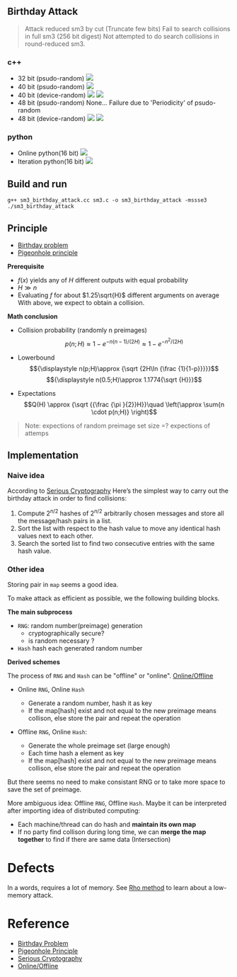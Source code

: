 ## Birthday Attack
> Attack reduced sm3 by cut (Truncate few bits)
> Fail to search collisions in full sm3 (256 bit digest)
> Not attempted to do search collisions in round-reduced sm3.

### c++
- 32 bit (psudo-random)
  ![](https://s2.loli.net/2022/07/31/A2ZDqeX5R9s7fWh.png)
- 40 bit (psudo-random)
  ![](https://s2.loli.net/2022/07/31/rg4exKpDsjiuIaW.png)
- 40 bit (device-random)
 ![](https://s2.loli.net/2022/07/31/vfSk6mytVWdL9Hn.png)
 ![](https://s2.loli.net/2022/07/31/t4vrjOhZRz2YQ9E.png)
- 48 bit (psudo-random)
 None... Failure due to 'Periodicity' of psudo-random 
- 48 bit (device-random)
  ![](https://s2.loli.net/2022/07/31/aMfyOqtLdrSE7AH.png)
  ![](https://s2.loli.net/2022/07/31/vBin281lgtrIkZ7.png)


### python
- Online python(16 bit)
![](https://s2.loli.net/2022/07/27/leY2QFwWzViADbT.png)
- Iteration python(16 bit)
![](https://s2.loli.net/2022/07/27/62tQu7cKosENZiL.png)


## Build and run 
```
g++ sm3_birthday_attack.cc sm3.c -o sm3_birthday_attack -mssse3
./sm3_birthday_attack
```

## Principle
- [Birthday problem](https://en.wikipedia.org/wiki/Birthday_problem)
- [Pigeonhole principle](https://en.wikipedia.org/wiki/Pigeonhole_principle)

**Prerequisite**    
- $f(x)$ yields any of $H$ different outputs with equal probability
- $H \gg n$
- Evaluating $f$ for about $1.25\sqrt{H}$ different arguments on average
With above, we expect to obtain a collision. 

**Math conclusion**

- Collision probability (randomly n preimages)
$${\displaystyle p(n;H)\approx 1-e^{-n(n-1)/(2H)}\approx 1-e^{-n^{2}/(2H)}}$$

- Lowerbound 
$${\displaystyle n(p;H)\approx {\sqrt {2H\ln {\frac {1}{1-p}}}}}$$
$${\displaystyle n(0.5;H)\approx 1.1774{\sqrt {H}}}$$

- Expectations
$$Q(H) \approx {\sqrt {{\frac {\pi }{2}}H}}\quad \left(\approx \sum{n \cdot p(n;H)} \right)$$

> Note: expections of random preimage set size =? expections of attemps 


## Implementation

### Naive idea
According to [Serious Cryptography](https://zh.book4you.org/book/3399523/14ceb5)
Here’s the simplest way to carry out the birthday attack in order to find
collisions:
1. Compute $2^{n/2}$ hashes of $2^{n/2}$ arbitrarily chosen messages and store all
the message/hash pairs in a list.
2. Sort the list with respect to the hash value to move any identical hash
values next to each other.
3. Search the sorted list to find two consecutive entries with the same
hash value.


### Other idea

Storing pair in `map` seems a good idea. 

To make attack as efficient as possible, we the following building blocks.

**The main subprocess**  
- `RNG`: random number(preimage) generation  
  - cryptographically secure?
  - is random necessary ?
- `Hash` hash each generated random number


**Derived schemes**

The process of `RNG` and `Hash` can be "offline" or "online". [Online/Offline](https://en.wikipedia.org/wiki/Online_algorithm)

- Online `RNG`, Online `Hash`
  - Generate a random  number, hash it as key
  - If the map[hash] exist and not equal to the new preimage means collison,  else store the pair and repeat the operation 

- Offline `RNG`, Online `Hash`:
  - Generate the whole preimage set (large enough)
  - Each time hash a element as key
  - If the map[hash] exist and not equal to the new preimage means collison,  else store the pair and repeat the operation
  

But there seems no need to make consistant RNG or to take more space to save the set of preimage.  


More ambiguous idea: Offline `RNG`, Offline `Hash`.  Maybe it can be interpreted after importing idea of distributed computing: 
- Each machine/thread can do hash and **maintain its own map**
- If no party find collison during long time, we can **merge the map together** to find if there are same data (Intersection)


# Defects
In a words, requires a lot of memory.
See [Rho method](../rho_attack/README.md]) to learn about a low-memory attack.


# Reference
<!-- - [Bithday Attack](https://en.wikipedia.org/wiki/Birthday_attack) -->
- [Birthday Problem](https://en.wikipedia.org/wiki/Birthday_problem)
- [Pigeonhole Principle](https://en.wikipedia.org/wiki/Pigeonhole_principle)
- [Serious Cryptography](https://zh.book4you.org/book/3399523/14ceb5)
- [Online/Offline](https://en.wikipedia.org/wiki/Online_algorithm)

